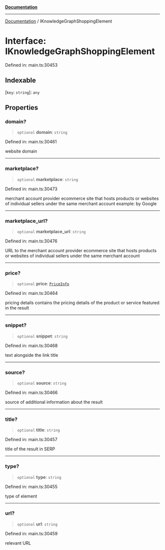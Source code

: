[**Documentation**](../README.md)

***

[Documentation](../README.md) / IKnowledgeGraphShoppingElement

# Interface: IKnowledgeGraphShoppingElement

Defined in: main.ts:30453

## Indexable

\[`key`: `string`\]: `any`

## Properties

### domain?

> `optional` **domain**: `string`

Defined in: main.ts:30461

website domain

***

### marketplace?

> `optional` **marketplace**: `string`

Defined in: main.ts:30473

merchant account provider
ecommerce site that hosts products or websites of individual sellers under the same merchant account
example:
by Google

***

### marketplace\_url?

> `optional` **marketplace\_url**: `string`

Defined in: main.ts:30476

URL to the merchant account provider
ecommerce site that hosts products or websites of individual sellers under the same merchant account

***

### price?

> `optional` **price**: [`PriceInfo`](../classes/PriceInfo.md)

Defined in: main.ts:30464

pricing details
contains the pricing details of the product or service featured in the result

***

### snippet?

> `optional` **snippet**: `string`

Defined in: main.ts:30468

text alongside the link title

***

### source?

> `optional` **source**: `string`

Defined in: main.ts:30466

source of additional information about the result

***

### title?

> `optional` **title**: `string`

Defined in: main.ts:30457

title of the result in SERP

***

### type?

> `optional` **type**: `string`

Defined in: main.ts:30455

type of element

***

### url?

> `optional` **url**: `string`

Defined in: main.ts:30459

relevant URL
